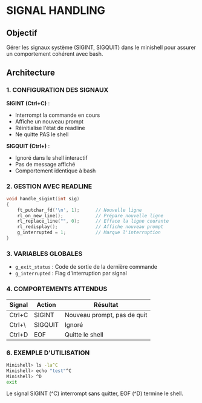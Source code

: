 
# SIGNAL HANDLING

## Objectif
Gérer les signaux système (SIGINT, SIGQUIT) dans le minishell pour assurer un comportement cohérent avec bash.

## Architecture

### 1. CONFIGURATION DES SIGNAUX

**SIGINT (Ctrl+C)** :
- Interrompt la commande en cours
- Affiche un nouveau prompt
- Réinitialise l'état de readline
- Ne quitte PAS le shell

**SIGQUIT (Ctrl+\)** :
- Ignoré dans le shell interactif
- Pas de message affiché
- Comportement identique à bash

### 2. GESTION AVEC READLINE

```c
void handle_sigint(int sig)
{
    ft_putchar_fd('\n', 1);      // Nouvelle ligne
    rl_on_new_line();            // Prépare nouvelle ligne
    rl_replace_line("", 0);      // Efface la ligne courante
    rl_redisplay();              // Affiche nouveau prompt
    g_interrupted = 1;           // Marque l'interruption
}
```

### 3. VARIABLES GLOBALES

- `g_exit_status` : Code de sortie de la dernière commande
- `g_interrupted` : Flag d'interruption par signal


### 4. COMPORTEMENTS ATTENDUS

| Signal | Action | Résultat |
|--------|--------|----------|
| Ctrl+C | SIGINT | Nouveau prompt, pas de quit |
| Ctrl+\ | SIGQUIT | Ignoré |
| Ctrl+D | EOF | Quitte le shell |

### 6. EXEMPLE D'UTILISATION

```bash
Minishell> ls -la^C
Minishell> echo "test"^C
Minishell> ^D
exit
```

Le signal SIGINT (^C) interrompt sans quitter, EOF (^D) termine le shell.

